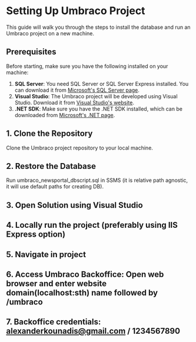 # Setting Up Umbraco Project

This guide will walk you through the steps to install the database and run an Umbraco project on a new machine.


## Prerequisites

Before starting, make sure you have the following installed on your machine:

1. **SQL Server**: You need SQL Server or SQL Server Express installed. You can download it from [Microsoft's SQL Server page](https://www.microsoft.com/en-us/sql-server/sql-server-downloads).
2. **Visual Studio**: The Umbraco project will be developed using Visual Studio. Download it from [Visual Studio's website](https://visualstudio.microsoft.com/).
3. **.NET SDK**: Make sure you have the .NET SDK installed, which can be downloaded from [Microsoft's .NET page](https://dotnet.microsoft.com/download).


## 1. Clone the Repository

Clone the Umbraco project repository to your local machine.

## 2. Restore the Database

Run umbraco_newsportal_dbscript.sql in SSMS (it is relative path agnostic, it will use default paths for creating DB).

## 3. Open Solution using Visual Studio

## 4. Locally run the project (preferably using IIS Express option)

## 5. Navigate in project 

## 6. Access Umbraco Backoffice: Open web browser and enter website domain(localhost:sth) name followed by /umbraco

## 7. Backoffice credentials: alexanderkounadis@gmail.com / 1234567890



